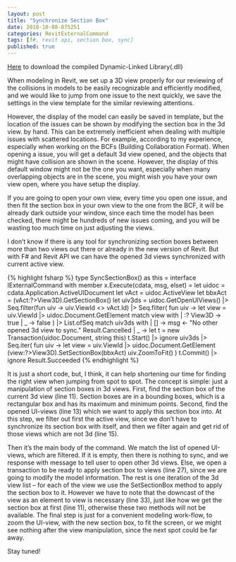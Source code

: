 ```yaml
---
layout: post
title: "Synchronize Section Box"
date: 2018-10-08-075251 
categories: RevitExternalCommand
tags: [f#, revit api, section box, sync]
published: true
---
```

<script src="/assets/signup/signup.js"></script>
<signup-component></signup-component>

<a href="../../downloads/tailoryourbim_demo.zip" download>Here</a> to download the compiled Dynamic-Linked Library(.dll)

When modeling in Revit, we set up a 3D view properly for our reviewing of the collisions in models to be easily recognizable and efficiently modified, and we would like to jump from one issue to the next quickly, we save the settings in the view template for the similar reviewing attentions.

However, the display of the model can easily be saved in template, but the location of the issues can be shown by modifying the section box in the 3d view. by hand. This can be extremely inefficient when dealing with multiple issues with scattered locations. For example, according to my experience, especially when working on the BCFs (Building Collaboration Format). When opening a issue, you will get a default 3d view opened, and the objects that might have collision are shown in the scene. However, the display of this default window might not be the one you want, especially when many overlapping objects are in the scene, you might wish you have your own view open, where you have setup the display.

If you are going to open your own view, every time you open one issue, and then fit the section box in your own view to the one from the BCF, it will be already dark outside your window, since each time the model has been checked, there might be hundreds of new issues coming, and you will be wasting too much time on just adjusting the views.

I don’t know if there is any tool for synchronizing section boxes between more than two views out there or already in the new version of Revit. But with F# and Revit API we can have the opened 3d views synchronized with current active view.

{% highlight fsharp %}
type SyncSectionBox() as this =
  interface IExternalCommand with
    member x.Execute(cdata, msg, elset) =
      let uidoc = cdata.Application.ActiveUIDocument
      let vAct = uidoc.ActiveView
      let bbxAct = (vAct:?>View3D).GetSectionBox()
      let uiv3ds = 
        uidoc.GetOpenUIViews()
        |> Seq.filter(fun uiv -> uiv.ViewId <> vAct.Id)
        |> Seq.filter(
          fun uiv -> 
          let view = uiv.ViewId |> uidoc.Document.GetElement
          match view with
          | :? View3D -> true
          | _ -> false
        ) |> List.ofSeq
      match uiv3ds with
      | [] ->
        msg <- "No other opened 3d view to sync."
        Result.Cancelled
      | _ ->
        let t = new Transaction(uidoc.Document, string this)
        t.Start() |> ignore
        uiv3ds
        |> Seq.iter(
          fun uiv ->
            let view = uiv.ViewId |> uidoc.Document.GetElement
            (view:?>View3D).SetSectionBox(bbxAct)
            uiv.ZoomToFit()
        )
        t.Commit() |> ignore
        Result.Succeeded
{% endhighlight %}

It is just a short code, but, I think, it can help shortening our time for finding the right view when jumping from spot to spot. The concept is simple: just a manipulation of section boxes in 3d views. First, find the section box of the current 3d view (line 11). Section boxes are in a bounding boxes, which is a rectangular box and has its maximum and minimum points. Second, find the opened UI-views (line 13) which we want to apply this section box into. At this step, we filter out first the active view, since we don’t have to synchronize its section box with itself, and then we filter again and get rid of those views which are not 3d (line 15).

Then it’s the main body of the command. We match the list of opened UI-views, which are filtered. If it is empty, then there is nothing to sync, and we response with message to tell user to open other 3d views. Else, we open a transaction to be ready to apply section box to views (line 27), since we are going to modify the model information. The rest is one iteration of the 3d view list – for each of the view we use the SetSectionBox method to apply the section box to it. However we have to note that the downcast of the view as an element to view is necessary (line 33), just like how we get the section box at first (line 11), otherwise these two methods will not be available. The final step is just for a convenient modeling work-flow, to zoom the UI-view, with the new section box, to fit the screen, or we might see nothing after the view manipulation, since the next spot could be far away.

Stay tuned!